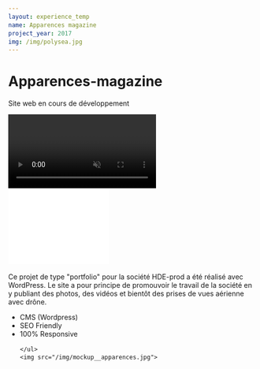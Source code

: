 ```yaml
---
layout: experience_temp
name: Apparences magazine
project_year: 2017
img: /img/polysea.jpg
---
```

<div class="project_content">
<div class="project__wrapper poly">
    <h1>Apparences-magazine</h1><p>Site web en cours de développement</p>
</div>
<div class="project__container back_black">
  <video autoplay loop id="video-background" muted plays-inline>
      <source src="http://hde-prod.be/wp-content/uploads/2017/04/reel-v3.mov" type="video/mp4">

  </video>
    <a target="blank" href="https://hde-prod.be"><img src="/img/hde_logo.png"></a>
    <p>Ce projet de type "portfolio" pour la société HDE-prod a été réalisé avec WordPress. Le site a pour principe de promouvoir le travail de la société en y publiant des photos, des vidéos et bientôt des prises de vues aérienne avec drône.</p>
</div>
<div class="project__container hde_mockup">
    <ul class="specificite">
    <li>CMS (Wordpress)</li>
    <li>SEO Friendly</li>
    <li>100% Responsive</li>




    </ul>
    <img src="/img/mockup__apparences.jpg">
</div>
</div>
